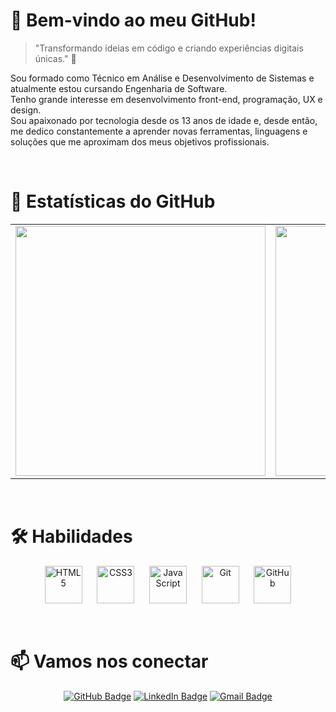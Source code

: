 # 👋 Bem-vindo ao meu GitHub!

> "Transformando ideias em código e criando experiências digitais únicas." 🚀

Sou formado como Técnico em Análise e Desenvolvimento de Sistemas e atualmente estou cursando Engenharia de Software.  
Tenho grande interesse em desenvolvimento front-end, programação, UX e design.  
Sou apaixonado por tecnologia desde os 13 anos de idade e, desde então, me dedico constantemente a aprender novas ferramentas, linguagens e soluções que me aproximam dos meus objetivos profissionais.

</br>

# 🎯 Estatísticas do GitHub

<div align="center">

<table>
  <tr>
    <td>
      <img width="400px" src="https://github-readme-stats.vercel.app/api?username=AndreSVyeyra&show_icons=true&theme=tokyonight&hide_title=false&count_private=true&hide=prs&custom_title=Estatísticas%20do%20GitHub%20de%20Andre%20Vieira"/>
    </td>
    <td>
      <img width="400px" src="https://github-readme-stats.vercel.app/api/top-langs/?username=AndreSVyeyra&layout=compact&theme=tokyonight&hide_title=false"/>
    </td>
  </tr>
</table>

</div>

</br>

# 🛠️ Habilidades

<div align="center">
  
  <img src="https://cdn.jsdelivr.net/gh/devicons/devicon/icons/html5/html5-original.svg" alt="HTML5" width="60" height="60"/> &nbsp;&nbsp;&nbsp;&nbsp;
  <img src="https://cdn.jsdelivr.net/gh/devicons/devicon/icons/css3/css3-original.svg" alt="CSS3" width="60" height="60"/> &nbsp;&nbsp;&nbsp;&nbsp;
  <img src="https://cdn.jsdelivr.net/gh/devicons/devicon/icons/javascript/javascript-original.svg" alt="JavaScript" width="60" height="60"/> &nbsp;&nbsp;&nbsp;&nbsp;
  <img src="https://cdn.jsdelivr.net/gh/devicons/devicon/icons/git/git-original.svg" alt="Git" width="60" height="60"/> &nbsp;&nbsp;&nbsp;&nbsp;
  <img src="https://cdn.jsdelivr.net/gh/devicons/devicon/icons/github/github-original.svg" alt="GitHub" width="60" height="60"/>

</div>

</br>

# 📫 Vamos nos conectar

<div align="center">

[![GitHub Badge](https://img.shields.io/badge/-GitHub-181717?style=for-the-badge&logo=GitHub&logoColor=white&link=https://github.com/AndreSVyeyra)](https://github.com/AndreSVyeyra)
[![LinkedIn Badge](https://img.shields.io/badge/-LinkedIn-0077B5?style=for-the-badge&logo=Linkedin&logoColor=white&link=https://www.linkedin.com/in/andre-vyeyra/)](https://www.linkedin.com/in/andre-vyeyra/)
[![Gmail Badge](https://img.shields.io/badge/-Gmail-EA4335?style=for-the-badge&logo=Gmail&logoColor=white&link=mailto:contato.andrevieira19992018@gmail.com)](mailto:contato.andrevieira19992018@gmail.com)

</div>
